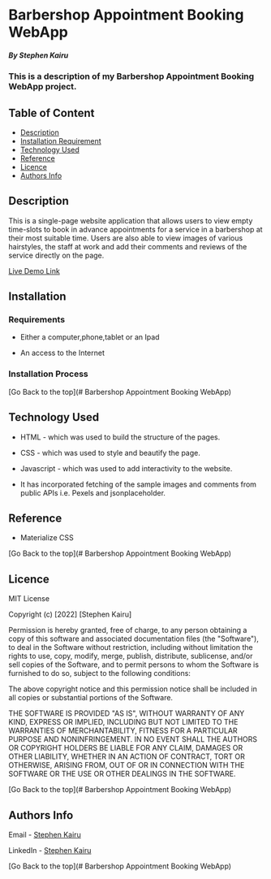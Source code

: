 # Barbershop Appointment Booking WebApp

##### By Stephen Kairu 
### This is a description of my Barbershop Appointment Booking WebApp project.

## Table of Content

+ [Description](#description)
+ [Installation Requirement](#Installation)
+ [Technology Used](#technology-used)
+ [Reference](#reference)
+ [Licence](#licence)
+ [Authors Info](#author-Info)

## Description
<p>This is a single-page website application that allows users to view empty time-slots to book in advance appointments for a service in a barbershop at their most suitable time. Users are also able to view images of various hairstyles, the staff at work and add their comments and reviews of the service directly on the page.</p>

[Live Demo Link](https://stephenkairu.github.io/Phase-1-Independent-Project/)

## Installation

### Requirements

* Either a computer,phone,tablet or an Ipad

* An access to the Internet

### Installation Process

[Go Back to the top](# Barbershop Appointment Booking WebApp)
## Technology Used
* HTML - which was used to build the structure of the pages.

* CSS - which was used to style and beautify the page.

* Javascript - which was used to add interactivity to the website.

* It has incorporated fetching of the sample images and comments from public APIs i.e. Pexels and jsonplaceholder.

## Reference
* Materialize CSS

[Go Back to the top](# Barbershop Appointment Booking WebApp)

## Licence

MIT License

Copyright (c) [2022] [Stephen Kairu]

Permission is hereby granted, free of charge, to any person obtaining a copy
of this software and associated documentation files (the "Software"), to deal
in the Software without restriction, including without limitation the rights
to use, copy, modify, merge, publish, distribute, sublicense, and/or sell
copies of the Software, and to permit persons to whom the Software is
furnished to do so, subject to the following conditions:

The above copyright notice and this permission notice shall be included in all
copies or substantial portions of the Software.

THE SOFTWARE IS PROVIDED "AS IS", WITHOUT WARRANTY OF ANY KIND, EXPRESS OR
IMPLIED, INCLUDING BUT NOT LIMITED TO THE WARRANTIES OF MERCHANTABILITY,
FITNESS FOR A PARTICULAR PURPOSE AND NONINFRINGEMENT. IN NO EVENT SHALL THE
AUTHORS OR COPYRIGHT HOLDERS BE LIABLE FOR ANY CLAIM, DAMAGES OR OTHER
LIABILITY, WHETHER IN AN ACTION OF CONTRACT, TORT OR OTHERWISE, ARISING FROM,
OUT OF OR IN CONNECTION WITH THE SOFTWARE OR THE USE OR OTHER DEALINGS IN THE
SOFTWARE.

[Go Back to the top](# Barbershop Appointment Booking WebApp)

## Authors Info

Email - [Stephen Kairu](kairunjoroge1@gmail.com)

LinkedIn - [Stephen Kairu](https://www.linkedin.com/in/stephen-kairu-54a4bb17a/)

[Go Back to the top](# Barbershop Appointment Booking WebApp)